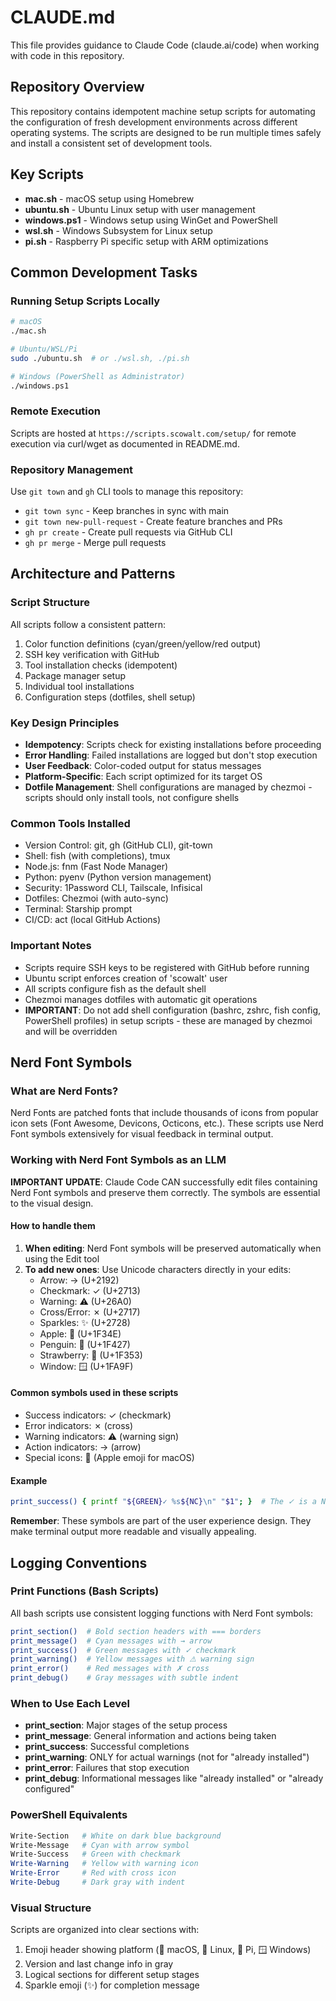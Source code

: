 # CLAUDE.md

This file provides guidance to Claude Code (claude.ai/code) when working with code in this repository.

## Repository Overview

This repository contains idempotent machine setup scripts for automating the configuration of fresh development environments across different operating systems. The scripts are designed to be run multiple times safely and install a consistent set of development tools.

## Key Scripts

- **mac.sh** - macOS setup using Homebrew
- **ubuntu.sh** - Ubuntu Linux setup with user management
- **windows.ps1** - Windows setup using WinGet and PowerShell
- **wsl.sh** - Windows Subsystem for Linux setup
- **pi.sh** - Raspberry Pi specific setup with ARM optimizations

## Common Development Tasks

### Running Setup Scripts Locally

```bash
# macOS
./mac.sh

# Ubuntu/WSL/Pi
sudo ./ubuntu.sh  # or ./wsl.sh, ./pi.sh

# Windows (PowerShell as Administrator)
./windows.ps1
```

### Remote Execution

Scripts are hosted at `https://scripts.scowalt.com/setup/` for remote execution via curl/wget as documented in README.md.

### Repository Management

Use `git town` and `gh` CLI tools to manage this repository:

- `git town sync` - Keep branches in sync with main
- `git town new-pull-request` - Create feature branches and PRs
- `gh pr create` - Create pull requests via GitHub CLI
- `gh pr merge` - Merge pull requests

## Architecture and Patterns

### Script Structure

All scripts follow a consistent pattern:

1. Color function definitions (cyan/green/yellow/red output)
2. SSH key verification with GitHub
3. Tool installation checks (idempotent)
4. Package manager setup
5. Individual tool installations
6. Configuration steps (dotfiles, shell setup)

### Key Design Principles

- **Idempotency**: Scripts check for existing installations before proceeding
- **Error Handling**: Failed installations are logged but don't stop execution
- **User Feedback**: Color-coded output for status messages
- **Platform-Specific**: Each script optimized for its target OS
- **Dotfile Management**: Shell configurations are managed by chezmoi - scripts should only install tools, not configure shells

### Common Tools Installed

- Version Control: git, gh (GitHub CLI), git-town
- Shell: fish (with completions), tmux
- Node.js: fnm (Fast Node Manager)
- Python: pyenv (Python version management)
- Security: 1Password CLI, Tailscale, Infisical
- Dotfiles: Chezmoi (with auto-sync)
- Terminal: Starship prompt
- CI/CD: act (local GitHub Actions)

### Important Notes

- Scripts require SSH keys to be registered with GitHub before running
- Ubuntu script enforces creation of 'scowalt' user
- All scripts configure fish as the default shell
- Chezmoi manages dotfiles with automatic git operations
- **IMPORTANT**: Do not add shell configuration (bashrc, zshrc, fish config, PowerShell profiles) in setup scripts - these are managed by chezmoi and will be overridden

## Nerd Font Symbols

### What are Nerd Fonts?

Nerd Fonts are patched fonts that include thousands of icons from popular icon sets (Font Awesome, Devicons, Octicons, etc.). These scripts use Nerd Font symbols extensively for visual feedback in terminal output.

### Working with Nerd Font Symbols as an LLM

**IMPORTANT UPDATE**: Claude Code CAN successfully edit files containing Nerd Font symbols and preserve them correctly. The symbols are essential to the visual design.

#### How to handle them

1. **When editing**: Nerd Font symbols will be preserved automatically when using the Edit tool
2. **To add new ones**: Use Unicode characters directly in your edits:
   - Arrow: → (U+2192)
   - Checkmark: ✓ (U+2713)
   - Warning: ⚠ (U+26A0)
   - Cross/Error: ✗ (U+2717)
   - Sparkles: ✨ (U+2728)
   - Apple: 🍎 (U+1F34E)
   - Penguin: 🐧 (U+1F427)
   - Strawberry: 🍓 (U+1F353)
   - Window: 🪟 (U+1FA9F)

#### Common symbols used in these scripts

- Success indicators: ✓ (checkmark)
- Error indicators: ✗ (cross)
- Warning indicators: ⚠ (warning sign)
- Action indicators: → (arrow)
- Special icons: 🍎 (Apple emoji for macOS)

#### Example

```bash
print_success() { printf "${GREEN}✓ %s${NC}\n" "$1"; }  # The ✓ is a Nerd Font symbol
```

**Remember**: These symbols are part of the user experience design. They make terminal output more readable and visually appealing.

## Logging Conventions

### Print Functions (Bash Scripts)

All bash scripts use consistent logging functions with Nerd Font symbols:

```bash
print_section()  # Bold section headers with === borders
print_message()  # Cyan messages with → arrow
print_success()  # Green messages with ✓ checkmark  
print_warning()  # Yellow messages with ⚠ warning sign
print_error()    # Red messages with ✗ cross
print_debug()    # Gray messages with subtle indent
```

### When to Use Each Level

- **print_section**: Major stages of the setup process
- **print_message**: General information and actions being taken
- **print_success**: Successful completions
- **print_warning**: ONLY for actual warnings (not for "already installed")
- **print_error**: Failures that stop execution
- **print_debug**: Informational messages like "already installed" or "already configured"

### PowerShell Equivalents

```powershell
Write-Section   # White on dark blue background
Write-Message   # Cyan with arrow symbol
Write-Success   # Green with checkmark
Write-Warning   # Yellow with warning icon
Write-Error     # Red with cross icon
Write-Debug     # Dark gray with indent
```

### Visual Structure

Scripts are organized into clear sections with:

1. Emoji header showing platform (🍎 macOS, 🐧 Linux, 🍓 Pi, 🪟 Windows)
2. Version and last change info in gray
3. Logical sections for different setup stages
4. Sparkle emoji (✨) for completion message
